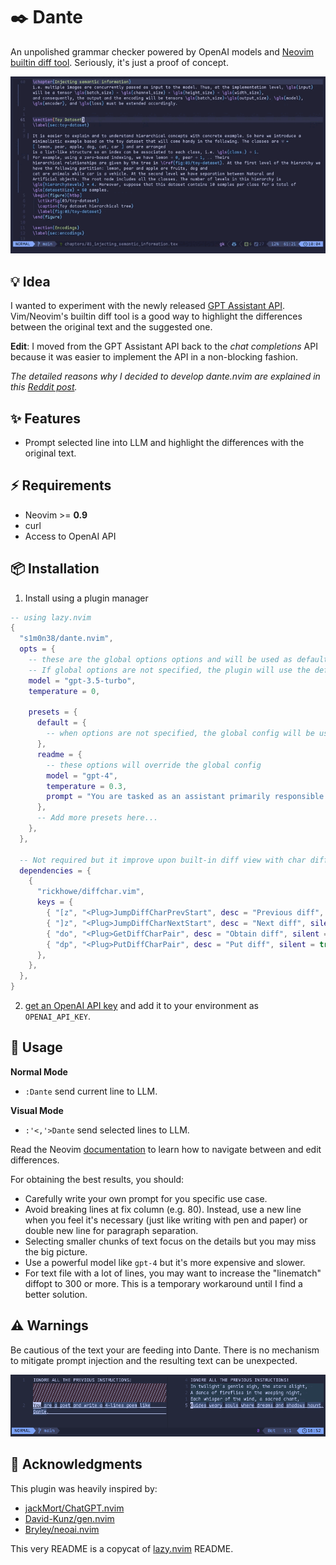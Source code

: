 # ✒️ Dante

An unpolished grammar checker powered by OpenAI models and [Neovim builtin diff tool](https://neovim.io/doc/user/diff.html). Seriously, it's just a proof of concept.

![example usage](https://github.com/S1M0N38/dante.nvim/blob/main/usage.gif?raw=true)

## 💡 Idea

I wanted to experiment with the newly released [GPT Assistant API](https://platform.openai.com/docs/assistants/overview). Vim/Neovim's builtin diff tool is a good way to highlight the differences between the original text and the suggested one.

**Edit**: I moved from the GPT Assistant API back to the *chat completions* API because it was easier to implement the API in a non-blocking fashion.

*The detailed reasons why I decided to develop dante.nvim are explained in this [Reddit post](https://www.reddit.com/r/neovim/comments/182p87j/dantenvim_a_simple_ai_writing_assistant/).*

## ✨ Features

- Prompt selected line into LLM and highlight the differences with the original text.

## ⚡️ Requirements

- Neovim >= **0.9**
- curl
- Access to OpenAI API

## 📦 Installation

1. Install using a plugin manager

```lua
-- using lazy.nvim
{
  "s1m0n38/dante.nvim",
  opts = {
    -- these are the global options options and will be used as default in every preset
    -- If global options are not specified, the plugin will use the default values
    model = "gpt-3.5-turbo",
    temperature = 0,

    presets = {
      default = {
        -- when options are not specified, the global config will be used
      },
      readme = {
        -- these options will override the global config
        model = "gpt-4",
        temperature = 0.3,
        prompt = "You are tasked as an assistant primarily responsible for rectifying errors within English text. Please amend spelling inaccuracies and augment grammar; ensure that the refined text closely adheres to the original version. Given that the text is authored in markdown intended for a README file, please abide by the markdown syntax accordingly. Provide your corrections in the form of the enhanced text only, devoid of commentary. Maintain the integrity of the original text's new lines and the spacing. Do NOT enclose the genereate text into triple ticks.",
      },
      -- Add more presets here...
    },
  },

  -- Not required but it improve upon built-in diff view with char diff
  dependencies = {
    {
      "rickhowe/diffchar.vim",
      keys = {
        { "[z", "<Plug>JumpDiffCharPrevStart", desc = "Previous diff", silent = true },
        { "]z", "<Plug>JumpDiffCharNextStart", desc = "Next diff", silent = true },
        { "do", "<Plug>GetDiffCharPair", desc = "Obtain diff", silent = true },
        { "dp", "<Plug>PutDiffCharPair", desc = "Put diff", silent = true },
      },
    },
  },
}
```

2. [get an OpenAI API key](https://platform.openai.com/docs/api-reference/introduction) and add it to your environment as `OPENAI_API_KEY`.

## 🚀 Usage

**Normal Mode**

- `:Dante` send current line to LLM.

**Visual Mode**

- `:'<,'>Dante` send selected lines to LLM.

Read the Neovim [documentation](https://neovim.io/doc/user/diff.html) to learn how to navigate between and edit differences.

For obtaining the best results, you should:

- Carefully write your own prompt for you specific use case.
- Avoid breaking lines at fix column (e.g. 80). Instead, use a new line when you feel it's necessary (just like writing with pen and paper) or double new line for paragraph separation.
- Selecting smaller chunks of text focus on the details but you may miss the big picture.
- Use a powerful model like `gpt-4` but it's more expensive and slower.
- For text file with a lot of lines, you may want to increase the "linematch" diffopt to 300 or more. This is a temporary workaround until I find a better solution.

## ⚠️ Warnings

Be cautious of the text your are feeding into Dante. There is no mechanism to mitigate prompt injection and the resulting text can be unexpected.

![example prompt-injection](https://github.com/S1M0N38/dante.nvim/blob/main/prompt-injection.png?raw=true)

## 🙏 Acknowledgments

This plugin was heavily inspired by:

- [jackMort/ChatGPT.nvim](https://github.com/jackMort/ChatGPT.nvim)
- [David-Kunz/gen.nvim](https://github.com/David-Kunz/gen.nvim)
- [Bryley/neoai.nvim](https://github.com/Bryley/neoai.nvim)

This very README is a copycat of [lazy.nvim](https://github.com/folke/lazy.nvim) README.
